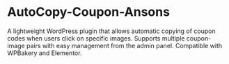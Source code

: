 # AutoCopy-Coupon-Ansons
A lightweight WordPress plugin that allows automatic copying of coupon codes when users click on specific images. Supports multiple coupon-image pairs with easy management from the admin panel. Compatible with WPBakery and Elementor.
